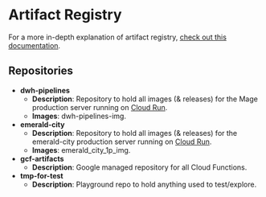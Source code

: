 # Artifact Registry

For a more in-depth explanation of artifact registry, [check out this documentation](https://github.com/CarrierOps/1P-Wiki/blob/main/ByteSizedLearning/Description%20Of%20Services/artifact-registry.md).

## Repositories

- **dwh-pipelines**
  - **Description**: Repository to hold all images (& releases) for the Mage production server running on [Cloud Run](https://github.com/CarrierOps/1P-Wiki/tree/main/DocuMentor/gcp/Cloud-Run).
  - **Images**: dwh-pipelines-img.
- **emerald-city**
  - **Description**: Repository to hold all images (& releases) for the emerald-city production server running on [Cloud Run](https://github.com/CarrierOps/1P-Wiki/blob/main/DocuMentor/gcp/Cloud-Run/emerald-city.md).
  - **Images**: emerald_city_1p_img.
- **gcf-artifacts**
  - **Description**: Google managed repository for all Cloud Functions.
- **tmp-for-test**
  - **Description**: Playground repo to hold anything used to test/explore.
